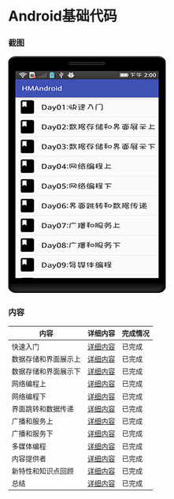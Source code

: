 # Android基础代码

### 截图
![截图](https://github.com/BruceAnda/HMAndroid/blob/master/screenshot/main/pic/pic.png)

### 内容
| 内容 | 详细内容 | 完成情况 |
|-----|-----|-----|
| 快速入门 | [详细内容](https://github.com/BruceAnda/HMAndroid/tree/master/app/src/main/java/zhaoliang/com/hmandroid/activity/day01) | 已完成 |
| 数据存储和界面展示上 | [详细内容](https://github.com/BruceAnda/HMAndroid/tree/master/app/src/main/java/zhaoliang/com/hmandroid/activity/day02) | 已完成 |
| 数据存储和界面展示下 | [详细内容](https://github.com/BruceAnda/HMAndroid/tree/master/app/src/main/java/zhaoliang/com/hmandroid/activity/day03) | 已完成 |
| 网络编程上 | [详细内容](https://github.com/BruceAnda/HMAndroid/tree/master/app/src/main/java/zhaoliang/com/hmandroid/activity/day04) | 已完成 |
| 网络编程下 | [详细内容](https://github.com/BruceAnda/HMAndroid/tree/master/app/src/main/java/zhaoliang/com/hmandroid/activity/day05) | 已完成 |
| 界面跳转和数据传递 | [详细内容](https://github.com/BruceAnda/HMAndroid/tree/master/app/src/main/java/zhaoliang/com/hmandroid/activity/day06) | 已完成 |
| 广播和服务上 | [详细内容](https://github.com/BruceAnda/HMAndroid/tree/master/app/src/main/java/zhaoliang/com/hmandroid/activity/day07) | 已完成 |
| 广播和服务下 | [详细内容](https://github.com/BruceAnda/HMAndroid/tree/master/app/src/main/java/zhaoliang/com/hmandroid/activity/day08) | 已完成 |
| 多媒体编程 | [详细内容](https://github.com/BruceAnda/HMAndroid/tree/master/app/src/main/java/zhaoliang/com/hmandroid/activity/day09) | 已完成 |
| 内容提供者 | [详细内容](https://github.com/BruceAnda/HMAndroid/tree/master/app/src/main/java/zhaoliang/com/hmandroid/activity/day10) | 已完成 |
| 新特性和知识点回顾 | [详细内容](https://github.com/BruceAnda/HMAndroid/tree/master/app/src/main/java/zhaoliang/com/hmandroid/activity/day11) | 已完成 |
| 总结 | [详细内容](https://github.com/BruceAnda/HMAndroid/tree/master/app/src/main/java/zhaoliang/com/hmandroid/activity/day12) | 已完成 |